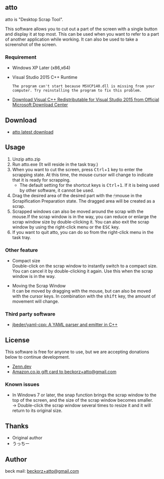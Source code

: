 ## atto

atto is "Desktop Scrap Tool".

This software allows you to cut out a part of the screen with a single button and display it at top most.
This can be used when you want to refer to a part of another application while working.
It can also be used to take a screenshot of the screen.


### Requirement
- Windows XP Later (x86,x64)
- Visual Studio 2015 C++ Runtime

    ```
    The program can't start because MSVCP140.dll is missing from your computer. Try reinstalling the program to fix this problem.
    ```

- [Download Visual C++ Redistributable for Visual Studio 2015 from Official Microsoft Download Center](https://www.microsoft.com/en-US/download/details.aspx?id=48145)


## Download
- [atto latest download](https://github.com/beckorz/atto/releases/latest)


## Usage

1. Unzip atto.zip
2. Run atto.exe (It will reside in the task tray.)
3. When you want to cut the screen, press <kbd>Ctrl</kbd>+<kbd>1</kbd> key to enter the scrapping state.
   At this time, the mouse cursor will change to indicate that it is ready for scrapping.
    * The default setting for the shortcut keys is <kbd>Ctrl</kbd>+<kbd>1</kbd>.
      If it is being used by other software, it cannot be used.
4. Drag the desired area of the desired part with the 🖱mouse in the Scrapification Preparation state.
   The dragged area will be created as a scrap.
5. Scrapped windows can also be moved around the scrap with the mouse.If the scrap window is in the way, you can reduce or enlarge the scrap window size by double-clicking it. You can also exit the scrap window by using the right-click menu or the <kbd>ESC</kbd> key.
6. If you want to quit atto, you can do so from the right-click menu in the task tray.


### Other feature
- Compact size  
    Double-click on the scrap window to instantly switch to a compact size.
    You can cancel it by double-clicking it again.
    Use this when the scrap window is in the way.

- Moving the Scrap Window  
    It can be moved by dragging with the mouse, but can also be moved with the cursor keys.
    In combination with the <kbd>shift</kbd> key, the amount of movement will change.


### Third party software
- [jbeder/yaml-cpp: A YAML parser and emitter in C++](https://github.com/jbeder/yaml-cpp)


## License
This software is free for anyone to use, but we are accepting donations below to continue development.

- [Zenn.dev](https://zenn.dev/beck/books/bd85de79f5c1e1378ba0)
- [Amazon.co.jp gift card to beckorz+atto@gmail.com](https://www.amazon.co.jp/gp/product/B004N3APDM)


### Known issues
- In Windows 7 or later, the snap function brings the scrap window to the top of the screen, and the size of the scrap window becomes smaller.    
  → Double-click the scrap window several times to resize it and it will return to its original size.


## Thanks
- Original author
- うっちー


## Author
beck
mail: beckorz+atto@gmail.com

